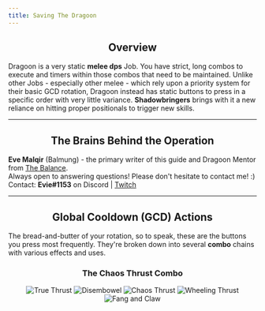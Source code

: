 ```yaml
---
title: Saving The Dragoon
---
```

## <center>Overview</center>
Dragoon is a very static **melee dps** Job. You have strict, long combos to execute and timers within those combos that need to be maintained. Unlike other Jobs - especially other melee - which rely upon a priority system for their basic GCD rotation, Dragoon instead has static buttons to press in a specific order with very little variance. **Shadowbringers** brings with it a new reliance on hitting proper positionals to trigger new skills.
***
## <center>The Brains Behind the Operation</center>
**Eve Malqir** (Balmung) - the primary writer of this guide and Dragoon Mentor from [The Balance](https://discord.gg/thebalanceffxiv "The Balance Discord").\
Always open to answering questions! Please don't hesitate to contact me! :)\
Contact: **Evie#1153** on Discord | [Twitch](https://www.twitch.tv/evemalqir)
***
## <center>Global Cooldown (GCD) Actions</center>
The bread-and-butter of your rotation, so to speak, these are the buttons you press most frequently. They're broken down into several **combo** chains with various effects and uses.
### <center>The Chaos Thrust Combo</center>
<center><img src="https://cdn.discordapp.com/emojis/354787229111156746.png?v=1" alt="True Thrust"> <img src="https://cdn.discordapp.com/emojis/354787228485943297.png?v=1" alt="Disembowel"> <img src="https://cdn.discordapp.com/emojis/354787228259713024.png?v=" alt="Chaos Thrust"> <img src="https://cdn.discordapp.com/emojis/354787229027139587.png?v=1" alt="Wheeling Thrust"> <img src="https://cdn.discordapp.com/emojis/354787228683075584.png?v=1" alt="Fang and Claw"></center>

